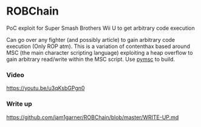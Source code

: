 # ROBChain
PoC exploit for Super Smash Brothers Wii U to get arbitrary code execution

Can go over any fighter (and possibly article) to gain arbitrary code execution (Only ROP atm). This is a variation of contenthax based around MSC (the main character scripting language) exploiting a heap overflow to gain arbitrary read/write within the MSC script. Use [pymsc](https://github.com/jam1garner/pymsc) to build.

### Video

https://youtu.be/u3qKsbGPgn0

### Write up

https://github.com/jam1garner/ROBChain/blob/master/WRITE-UP.md
